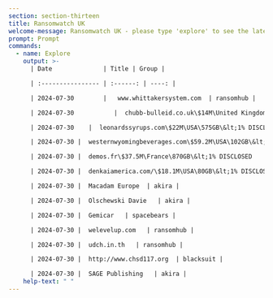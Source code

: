 ```yaml
---
section: section-thirteen
title: Ransomwatch UK
welcome-message: Ransomwatch UK - please type 'explore' to see the latest data breaches
prompt: Prompt
commands:
  - name: Explore
    output: >-
      | Date              | Title | Group |

      | :---------------- | :------: | ----: |

      | 2024-07-30        |   www.whittakersystem.com  | ransomhub |

      | 2024-07-30           |  chubb-bulleid.co.uk\$14M\United Kingdom\362GB\&lt;1% DISCLOSED   | cactus |

      | 2024-07-30    |  leonardssyrups.com\$22M\USA\575GB\&lt;1% DISCLOSED   | cactus |

      | 2024-07-30 |  westernwyomingbeverages.com\$59.2M\USA\102GB\&lt;1% DISCLOSED   | cactus |

      | 2024-07-30 |  demos.fr\$37.5M\France\870GB\&lt;1% DISCLOSED   | cactus |

      | 2024-07-30 |  denkaiamerica.com/\$18.1M\USA\80GB\&lt;1% DISCLOSED   | cactus |

      | 2024-07-30 |  Macadam Europe  | akira |

      | 2024-07-30 |  Olschewski Davie   | akira |

      | 2024-07-30 |  Gemicar   | spacebears |

      | 2024-07-30 |  welevelup.com   | ransomhub |

      | 2024-07-30 |  udch.in.th   | ransomhub |

      | 2024-07-30 |  http://www.chsd117.org  | blacksuit |

      | 2024-07-30 |  SAGE Publishing   | akira |
    help-text: " "
---
```


